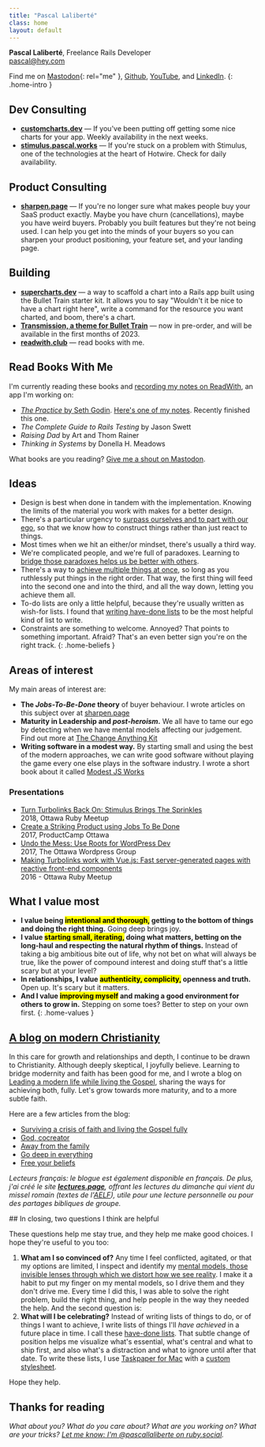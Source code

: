 ```yaml
---
title: "Pascal Laliberté"
class: home
layout: default
---
```


**Pascal Laliberté**, Freelance Rails Developer  
[pascal@hey.com](mailto:pascal@hey.com)
  
Find me on [Mastodon][mastodon]{: rel="me" }, [Github][github], [YouTube][youtube], and [LinkedIn][linkedin].
{: .home-intro }

## Dev Consulting

* **[customcharts.dev](https://customcharts.dev)** &mdash; If you've been putting off getting some nice charts for your app. Weekly availability in the next weeks.
* **[stimulus.pascal.works](https://stimulus.pascal.works)** &mdash; If you're stuck on a problem with Stimulus, one of the technologies at the heart of Hotwire. Check for daily availability.

## Product Consulting

* **[sharpen.page](https://sharpen.page)** &mdash; If you're no longer sure what makes people buy your SaaS product exactly. Maybe you have churn (cancellations), maybe you have weird buyers. Probably you built features but they're not being used. I can help you get into the minds of your buyers so you can sharpen your product positioning, your feature set, and your landing page.

## Building

* **[supercharts.dev](https://supercharts.dev)** &mdash; a way to scaffold a chart into a Rails app built using the Bullet Train starter kit. It allows you to say "Wouldn't it be nice to have a chart right here", write a command for the resource you want charted, and boom, there's a chart.
* **[Transmission, a theme for Bullet Train](https://transmissiontheme.com)** &mdash; now in pre-order, and will be available in the first months of 2023.
* **[readwith.club](https://readwith.club)** &mdash; read books with me.

## Read Books With Me

I'm currently reading these books and [recording my notes on ReadWith][readwith], an app I'm working on:

* [_The Practice_ by Seth Godin](https://seths.blog/trust-yourself/). [Here's one of my notes](https://readwith.club/pascallaliberte/the-practice/). Recently finished this one.
* _The Complete Guide to Rails Testing_ by Jason Swett
* _Raising Dad_ by Art and Thom Rainer
* _Thinking in Systems_ by Donella H. Meadows

What books are you reading? [Give me a shout on Mastodon](https://ruby.social/@pascallaliberte/109565141472441722).

## Ideas

* Design is best when done in tandem with the implementation. Knowing the limits of the material you work with makes for a better design.
* There's a particular urgency to [surpass ourselves and to part with our ego][postheroism], so that we know how to construct things rather than just react to things.
* Most times when we hit an either/or mindset, there's usually a third way.
* We're complicated people, and we're full of paradoxes. Learning to [bridge those paradoxes helps us be better with others][bridgeparadoxes].
* There's a way to [achieve multiple things at once][godeepineverything], so long as you ruthlessly put things in the right order. That way, the first thing will feed into the second one and into the third, and all the way down, letting you achieve them all.
* To-do lists are only a little helpful, because they're usually written as wish-for lists. I found that [writing have-done lists][havedone] to be the most helpful kind of list to write.
* Constraints are something to welcome. Annoyed? That points to something important. Afraid? That's an even better sign you're on the right track.
{: .home-beliefs }

[postheroism]: https://medium.com/@pascallaliberte/the-urgency-of-post-heroism-11e7d920bf49
[bridgeparadoxes]: http://by.pascallaliberte.me/2014-04-surviving-a-crisis-of-faith/
[godeepineverything]: http://by.pascallaliberte.me/2014-12-go-deep-in-everything/
[havedone]: http://by.pascallaliberte.me/2013-12-writing-objectives-you-will-accomplish/

## Areas of interest

My main areas of interest are:

* **The *Jobs-To-Be-Done* theory** of buyer behaviour. I wrote articles on this subject over at [sharpen.page][sharpen-page]
* **Maturity in Leadership and _post-heroism_.** We all have to tame our ego by detecting when we have mental models affecting our judgement. Find out more at [The Change Anything Kit](/change-anything/)
* **Writing software in a modest way.** By starting small and using the best of the modern approaches, we can write good software without playing the game every one else plays in the software industry. I wrote a short book about it called [Modest JS Works][modestjs]

[modestjs]: https://modestjs.works/

### Presentations

* [Turn Turbolinks Back On: Stimulus Brings The Sprinkles][stimulusjs-presentation]<br>2018, Ottawa Ruby Meetup
* [Create a Striking Product using Jobs To Be Done][jtbd-presentation]<br>2017, ProductCamp Ottawa
* [Undo the Mess: Use Roots for WordPress Dev][roots-presentation]<br>2017, The Ottawa Wordpress Group
* [Making Turbolinks work with Vue.js: Fast server-generated pages with reactive front-end components][vuejs-presentation]<br>2016 - Ottawa Ruby Meetup

[roots-presentation]: https://www.youtube.com/watch?v=c25nvDkblSQ&lc=z123zx3xcozsehkwc04cg1ujxxroyrgp5q40k
[jtbd-presentation]: https://www.youtube.com/watch?v=mHyNmq2-tU4
[stimulusjs-presentation]: https://www.youtube.com/watch?v=UucTtozapTE
[vuejs-presentation]: https://speakerdeck.com/pascallaliberte/making-turbolinks-work-with-vue-dot-js-fast-server-generated-pages-with-reactive-front-end-components

## What I value most

* **I value being <mark>intentional and thorough,</mark> getting to the bottom of things and doing the right thing.** Going deep brings joy.
* **I value <mark>starting small, iterating,</mark> doing what matters, betting on the long-haul and respecting the natural rhythm of things.** Instead of taking a big ambitious bite out of life, why not bet on what will always be true, like the power of compound interest and doing stuff that's a little scary but at your level?
* **In relationships, I value <mark>authenticity, complicity,</mark> openness and truth.** Open up. It's scary but it matters. 
* **And I value <mark>improving myself</mark> and making a good environment for others to grow in.** Stepping on some toes? Better to step on your own first.
{: .home-values }

## [A blog on modern Christianity][faithblog]

In this care for growth and relationships and depth, I continue to be drawn to Christianity. Although deeply skeptical, I joyfully believe. Learning to bridge modernity and faith has been good for me, and I wrote a blog on [Leading a modern life while living the Gospel][faithblog], sharing the ways for achieving both, fully. Let's grow towards more maturity, and to a more subtle faith.

Here are a few articles from the blog:

* [Surviving a crisis of faith and living the Gospel fully](http://by.pascallaliberte.me/2014-04-surviving-a-crisis-of-faith/)
* [God, cocreator](http://by.pascallaliberte.me/2014-06-god-cocreator/)
* [Away from the family](http://by.pascallaliberte.me/2014-08-away-from-the-family/)
* [Go deep in everything](http://by.pascallaliberte.me/2014-12-go-deep-in-everything/)
* [Free your beliefs](http://by.pascallaliberte.me/2015-04-free-your-beliefs/)

[faithblog]: http://by.pascallaliberte.me/

*Lecteurs français: le blogue est également disponible en français. De plus, j'ai créé le site **[lectures.page][lectures]**, offrant les lectures du dimanche qui vient du missel romain (textes de l'[AELF][aelf]), utile pour une lecture personnelle ou pour des partages bibliques de groupe.*

<div class="scroll-reveal" markdown="1" id="questions">
## In closing, <span class="sub-title">two questions I think are helpful</span>

These questions help me stay true, and they help me make good choices. I hope they're useful to you too:

1. **What am I so convinced of?** Any time I feel conflicted, agitated, or that my options are limited, I inspect and identify my [mental models, those invisible lenses through which we distort how we see reality][mentalmodels]. I make it a habit to put my finger on my mental models, so I drive them and they don't drive me. Every time I did this, I was able to solve the right problem, build the right thing, and help people in the way they needed the help. And the second question is:
2. **What will I be celebrating?** Instead of writing lists of things to do, or of things I want to achieve, I write lists of things I'll *have achieved* in a future place in time. I call these [have-done lists][havedonelists]. That subtle change of position helps me visualize what's essential, what's central and what to ship first, and also what's a distraction and what to ignore until after that date. To write these lists, I use [Taskpaper for Mac][taskpaper] with a [custom stylesheet][theme-notes-first].

Hope they help.

[mentalmodels]: http://by.pascallaliberte.me/2014-01-intro-to-mental-models/
[havedonelists]: http://by.pascallaliberte.me/2013-12-writing-objectives-you-will-accomplish/

[taskpaper]: https://www.taskpaper.com
[theme-notes-first]: https://github.com/pascallaliberte/theme-notes-first

## Thanks for reading

*What about you? What do you care about? What are you working on? What are your tricks? [Let me know: I'm @pascallaliberte on ruby.social][mastodon].*

[linkedin]: https://www.linkedin.com/in/pascallaliberte/
[github]: https://github.com/pascallaliberte/
[youtube]: https://www.youtube.com/channel/UCo2CttXwSgcaEmrTsALqS-A
[twitch]: https://www.twitch.tv/pascallaliberte
[lectures]: https://lectures.page
[change-anything]: /change-anything/
[sharpen-page]: https://sharpen.page
[aelf]: https://www.aelf.org
[readwith]: https://readwith.club/
[mastodon]: https://ruby.social/@pascallaliberte